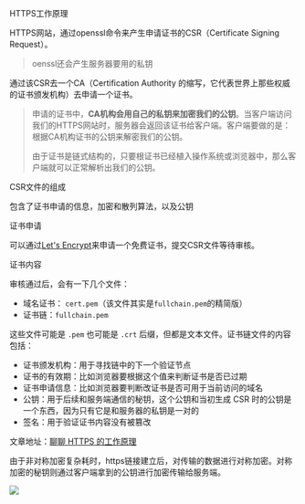HTTPS工作原理

HTTPS网站，通过openssl命令来产生申请证书的CSR（Certificate Signing Request）。

> oenssl还会产生服务器要用的私钥

通过该CSR去一个CA（Certification Authority 的缩写，它代表世界上那些权威的证书颁发机构）去申请一个证书。

> 申请的证书中，**CA机构会用自己的私钥来加密我们的公钥**。当客户端访问我们的HTTPS网站时，服务器会返回该证书给客户端。客户端要做的是：根据CA机构证书的公钥来解密我们的公钥。
>
> 由于证书是链式结构的，只要根证书已经植入操作系统或浏览器中，那么客户端就可以正常解析出我们的公钥。

CSR文件的组成

包含了证书申请的信息，加密和散列算法，以及公钥

证书申请

可以通过[Let's Encrypt](https://letsencrypt.org/)来申请一个免费证书，提交CSR文件等待审核。

证书内容

审核通过后，会有一下几个文件：

- 域名证书： `cert.pem`（该文件其实是`fullchain.pem`的精简版）
- 证书链：`fullchain.pem`

这些文件可能是 `.pem` 也可能是 `.crt` 后缀，但都是文本文件。证书链文件的内容包括：

- 证书颁发机构：用于寻找链中的下一个验证节点
- 证书的有效期：比如浏览器要根据这个值来判断证书是否已过期
- 证书申请信息：比如浏览器要判断改证书是否可用于当前访问的域名
- 公钥：用于后续和服务端通信的秘钥，这个公钥和当初生成 CSR 时的公钥是一个东西，因为只有它是和服务器的私钥是一对的
- 签名：用于验证证书内容没有被篡改

文章地址：[聊聊 HTTPS 的工作原理](https://www.javadoop.com/post/https)

由于非对称加密复杂耗时，https链接建立后，对传输的数据进行对称加密。对称加密的秘钥则通过客户端拿到的公钥进行加密传输给服务端。

![](.\imgs\https.webp)